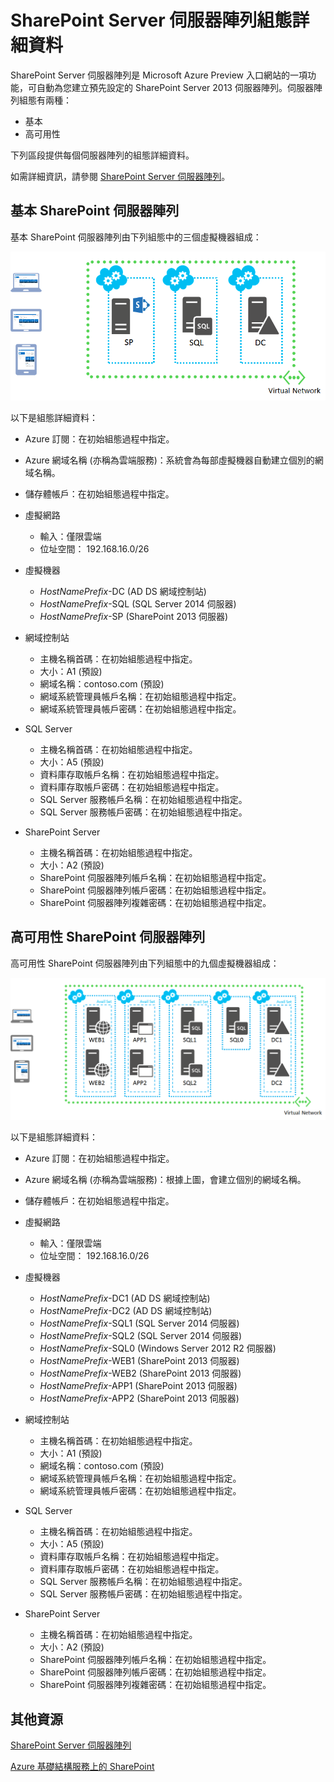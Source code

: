 <properties 
	pageTitle="SharePoint Server 伺服器陣列組態詳細資料" 
	description="說明 SharePoint 伺服器陣列的預設組態" 
	services="virtual-machines" 
	documentationCenter="" 
	authors="JoeDavies-MSFT" 
	manager="timlt" 
	editor=""/>

<tags 
	ms.service="virtual-machines" 
	ms.workload="infrastructure-services" 
	ms.tgt_pltfrm="vm-sharepoint" 
	ms.devlang="na" 
	ms.topic="article" 
	ms.date="1/26/2015" 
	ms.author="josephd"/>


# SharePoint Server 伺服器陣列組態詳細資料 #

SharePoint Server 伺服器陣列是 Microsoft Azure Preview 入口網站的一項功能，可自動為您建立預先設定的 SharePoint Server 2013 伺服器陣列。伺服器陣列組態有兩種：

- 基本
- 高可用性

下列區段提供每個伺服器陣列的組態詳細資料。

如需詳細資訊，請參閱 [SharePoint Server 伺服器陣列](../virtual-machines-sharepoint-farm-azure-preview/)。

## 基本 SharePoint 伺服器陣列 ##

基本 SharePoint 伺服器陣列由下列組態中的三個虛擬機器組成：

![sharepointfarm](./media/virtual-machines-sharepoint-farm-config-azure-preview/SPFarm_Basic.png) 

以下是組態詳細資料：

-	Azure 訂閱：在初始組態過程中指定。
-	Azure 網域名稱 (亦稱為雲端服務)：系統會為每部虛擬機器自動建立個別的網域名稱。
-	儲存體帳戶：在初始組態過程中指定。
-	虛擬網路 	
	-   輸入：僅限雲端	
    -	位址空間： 192.168.16.0/26    

- 虛擬機器
	-	*HostNamePrefix*-DC (AD DS 網域控制站)
	-	*HostNamePrefix*-SQL (SQL Server 2014 伺服器)
	-	*HostNamePrefix*-SP (SharePoint 2013 伺服器)

- 網域控制站
	-	主機名稱首碼：在初始組態過程中指定。
	-	大小：A1 (預設)
	-	網域名稱：contoso.com (預設)
	-	網域系統管理員帳戶名稱：在初始組態過程中指定。
	-	網域系統管理員帳戶密碼：在初始組態過程中指定。

- SQL Server
	-	主機名稱首碼：在初始組態過程中指定。
	-	大小：A5 (預設)
	-	資料庫存取帳戶名稱：在初始組態過程中指定。
	-	資料庫存取帳戶密碼：在初始組態過程中指定。
	-	SQL Server 服務帳戶名稱：在初始組態過程中指定。
	-	SQL Server 服務帳戶密碼：在初始組態過程中指定。

- SharePoint Server
	-	主機名稱首碼：在初始組態過程中指定。
	-	大小：A2 (預設)
	-	SharePoint 伺服器陣列帳戶名稱：在初始組態過程中指定。
	-	SharePoint 伺服器陣列帳戶密碼：在初始組態過程中指定。
	-	SharePoint 伺服器陣列複雜密碼：在初始組態過程中指定。


## 高可用性 SharePoint 伺服器陣列 ##

高可用性 SharePoint 伺服器陣列由下列組態中的九個虛擬機器組成：

![sharepointfarm](./media/virtual-machines-sharepoint-farm-config-azure-preview/SPFarm_HighAvail.png)
 
以下是組態詳細資料：

-	Azure 訂閱：在初始組態過程中指定。
-	Azure 網域名稱 (亦稱為雲端服務)：根據上圖，會建立個別的網域名稱。
-	儲存體帳戶：在初始組態過程中指定。
-	虛擬網路	
	-	輸入：僅限雲端
	-	位址空間： 192.168.16.0/26	

-	虛擬機器
	-	*HostNamePrefix*-DC1 (AD DS 網域控制站)
	-	*HostNamePrefix*-DC2 (AD DS 網域控制站)
	-	*HostNamePrefix*-SQL1 (SQL Server 2014 伺服器)
	-	*HostNamePrefix*-SQL2 (SQL Server 2014 伺服器)
	-	*HostNamePrefix*-SQL0 (Windows Server 2012 R2 伺服器)
	-	*HostNamePrefix*-WEB1 (SharePoint 2013 伺服器)
	-	*HostNamePrefix*-WEB2 (SharePoint 2013 伺服器)
	-	*HostNamePrefix*-APP1 (SharePoint 2013 伺服器)
	-	*HostNamePrefix*-APP2 (SharePoint 2013 伺服器)

-	網域控制站
	-	主機名稱首碼：在初始組態過程中指定。
	-	大小：A1 (預設)
	-	網域名稱：contoso.com (預設)
	-	網域系統管理員帳戶名稱：在初始組態過程中指定。
	-	網域系統管理員帳戶密碼：在初始組態過程中指定。

-	SQL Server
	-	主機名稱首碼：在初始組態過程中指定。
	-	大小：A5 (預設)
	-	資料庫存取帳戶名稱：在初始組態過程中指定。
	-	資料庫存取帳戶密碼：在初始組態過程中指定。
	-	SQL Server 服務帳戶名稱：在初始組態過程中指定。
	-	SQL Server 服務帳戶密碼：在初始組態過程中指定。

-	SharePoint Server
	-	主機名稱首碼：在初始組態過程中指定。
	-	大小：A2 (預設)
	-	SharePoint 伺服器陣列帳戶名稱：在初始組態過程中指定。
	-	SharePoint 伺服器陣列帳戶密碼：在初始組態過程中指定。		
	-	SharePoint 伺服器陣列複雜密碼：在初始組態過程中指定。

## 其他資源 ##

[SharePoint Server 伺服器陣列](../virtual-machines-sharepoint-farm-azure-preview/)

[Azure 基礎結構服務上的 SharePoint](http://msdn.microsoft.com/library/azure/dn275955.aspx)


<!--HONumber=42-->
